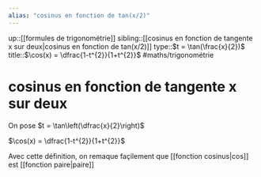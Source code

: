 ```yaml
---
alias: "cosinus en fonction de tan(x/2)"
---
```

up::[[formules de trigonométrie]]
sibling::[[cosinus en fonction de tangente x sur deux|cosinus en fonction de tan(x/2)]]
type::$t = \tan(\frac{x}{2})$
title::$\cos(x) = \dfrac{1-t^{2}}{1+t^{2}}$
#maths/trigonométrie 
# cosinus en fonction de tangente x sur deux

On pose $t = \tan\left(\dfrac{x}{2}\right)$

$\cos(x) = \dfrac{1-t^{2}}{1+t^{2}}$


Avec cette définition, on remaque façilement que [[fonction cosinus|cos]] est [[fonction paire|paire]]